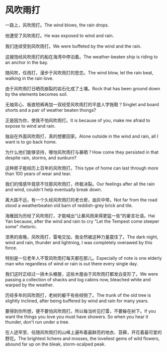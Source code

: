 # 风吹雨打

<p><span class="chinese">一路上，风吹雨打。</span><span class="english">The wind blows, the rain drops.</span></p>

<p><span class="chinese">他遭受了风吹雨打。</span><span class="english">He was exposed to wind and rain.</span></p>

<p><span class="chinese">我们连续受到风吹雨打。</span><span class="english">We were buffeted by the wind and the rain.</span></p>

<p><span class="chinese">这艘饱经风吹雨打的船在海湾中停泊着。</span><span class="english">The weather-beaten ship is riding to an anchor in the bay.</span></p>

<p><span class="chinese">随风吹，任雨打，漫步于风吹雨打的思恋。</span><span class="english">The wind blow, let the rain beat, walking in the rain love.</span></p>

<p><span class="chinese">由于风吹雨打日晒而崩裂的岩石化成了土壤。</span><span class="english">Rock that has been ground down by the elements becomes soil.</span></p>

<p><span class="chinese">无袖背心、板直短裤再加一双经受风吹雨打的平底人字拖鞋？</span><span class="english">Singlet and board shorts and a pair of weather beaten thongs?</span></p>

<p><span class="chinese">正是因为你，使我不怕风吹雨打。</span><span class="english">It is because of you, make me afraid to expose to wind and rain.</span></p>

<p><span class="chinese">独自在外面风吹雨打，真的想要回家。</span><span class="english">Alone outside in the wind and rain, all I want is to go back home.</span></p>

<p><span class="chinese">为什么他们能够坚持，哪怕风吹雨打与暴晒？</span><span class="english">How come they persisted in that despite rain, storms, and sunburn?</span></p>

<p><span class="chinese">这种房子能经历上百年的风吹雨打。</span><span class="english">This type of home can last through more than 100 years of wear and tear.</span></p>

<p><span class="chinese">我们的情感毕竟禁不住那风吹雨打，终极决裂。</span><span class="english">Our feelings after all the rain and wind, couldn't help eventually break down.</span></p>

<p><span class="chinese">离大路不远，有一个久经风吹雨打的老仓房，由灰中带。</span><span class="english">Not far from the road stood a weatherbeaten old barn of reddish-grey brick and tile.</span></p>

<p><span class="chinese">海雁因为历经了风吹雨打，才能喊出“让暴风雨来得更猛一些”的豪言壮语。</span><span class="english">Hai Yan because, after the wind and rain to cry "Let the Tempest come steeper some" rhetoric.</span></p>

<p><span class="chinese">漆黑的夜晚，风吹雨打，雷电交加，我全然被这种力量震住了。</span><span class="english">The dark night, wind and rain, thunder and lightning, I was completely overawed by this force.</span></p>

<p><span class="chinese">特别是一位老年人不管风吹雨打每天都在那儿。</span><span class="english">Especially of note is one elderly man who regardless of wind or rain is out there every single day.</span></p>

<p><span class="chinese">我们这时正经过一排木头棚屋，这些木屋由于风吹雨打都发白变形了。</span><span class="english">We were passing a collection of shacks and log cabins now, bleached white and warped by the weather.</span></p>

<p><span class="chinese">历经多年的风吹雨打，老树的躯干有些倾侧了。</span><span class="english">The trunk of the old tree is slightly inclined, after being buffered by wind and rain for many years.</span></p>

<p><span class="chinese">要得到你所想，便不要怕风吹雨打。所以每当听见打雷，不要躲在树下。</span><span class="english">If you want the things you love you must have showers. So when you hear it thunder, don't run under a tree.</span></p>

<p><span class="chinese">在人迹罕至、任随风吹雨打的山峰上遍布着最鲜亮的地衣、苔藓，开花着最可爱的野花。</span><span class="english">The brightest lichens and mosses, the loveliest gems of wild flowers, abound far up on the bleak, storm-scalped peak.</span></p>

